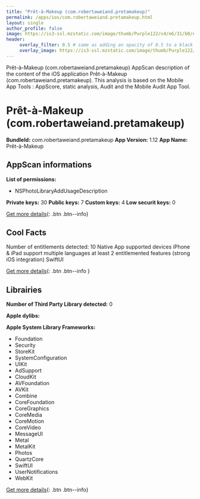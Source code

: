 ```yaml
---
title: "Prêt-à-Makeup (com.robertaweiand.pretamakeup)"
permalink: /apps/ios/com.robertaweiand.pretamakeup.html
layout: single
author_profile: false
image: https://is3-ssl.mzstatic.com/image/thumb/Purple122/v4/e6/31/b0/e631b0cb-f9dc-7298-8294-3c6b338a03f8/AppIcon-0-1x_U007emarketing-0-7-0-sRGB-85-220.png/512x512bb.jpg
header: 
     overlay_filter: 0.5 # same as adding an opacity of 0.5 to a black background
     overlay_image: https://is3-ssl.mzstatic.com/image/thumb/Purple122/v4/e6/31/b0/e631b0cb-f9dc-7298-8294-3c6b338a03f8/AppIcon-0-1x_U007emarketing-0-7-0-sRGB-85-220.png/512x512bb.jpg
---
```

Prêt-à-Makeup (com.robertaweiand.pretamakeup) AppScan description of the content of the iOS application Prêt-à-Makeup (com.robertaweiand.pretamakeup). This analysis is based on the Mobile App Tools : AppScore, static analysis, Audit and the Mobile Audit App Tool.

# Prêt-à-Makeup (com.robertaweiand.pretamakeup)

**BundleId:** com.robertaweiand.pretamakeup
**App Version:** 1.12
**App Name:** Prêt-à-Makeup


## AppScan informations 

**List of permissions:** 
- NSPhotoLibraryAddUsageDescription
  
  
**Private keys:** 30
**Public keys:** 7
**Custom keys:** 4
**Low securit keys:** 0
  
[Get more details](/pricing.html){: .btn .btn--info}

## Cool Facts

Number of entitlements detected: 10
Native App
supported devices iPhone & iPad
support multiple languages
at least 2 entitlemented features (strong iOS integration)
SwiftUI
  
[Get more details](/pricing.html){: .btn .btn--info }

## Librairies 
**Number of Third Party Library detected:** 0


**Apple dylibs:**


**Apple System Library Frameworks:**
- Foundation
- Security
- StoreKit
- SystemConfiguration
- UIKit
- AdSupport
- CloudKit
- AVFoundation
- AVKit
- Combine
- CoreFoundation
- CoreGraphics
- CoreMedia
- CoreMotion
- CoreVideo
- MessageUI
- Metal
- MetalKit
- Photos
- QuartzCore
- SwiftUI
- UserNotifications
- WebKit


  
[Get more details](/pricing.html){: .btn .btn--info}

